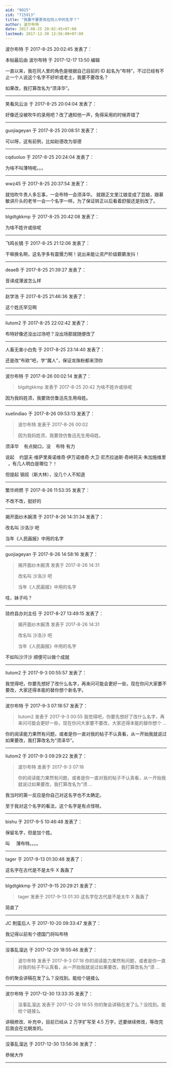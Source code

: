 ```yaml
---
aid: "9025"
zid: "715913"
title: "我要不要更改在同人中的名字？"
author: 波尔布特
date: 2017-08-25 20:02:45+07:00
lastmod: 2017-12-30 13:56:00+07:00
---
```


波尔布特 于 2017-8-25 20:02:45 发表了：

本帖最后由 波尔布特 于 2017-12-17 13:50 编辑

一直以来，我在同人里的角色是根据自己目前的 ID 起名为“布特”，不过已经有不止一个人说这个名字不好听或老土，我要不要改名？

如果改，我打算改名为“须泽华”。

---

笑看风云淡 于 2017-8-25 20:04:04 发表了：

好像还没被吹牛的录用吧？改了通知他一声，免得采用的时候弄错了

---

guojiageyan 于 2017-8-25 20:08:51 发表了：

可以呀，这有前例，比如赵德改为邬德

---

cqduoluo 于 2017-8-25 20:24:04 发表了：

为啥不叫薄特呢。。。

---

wwz45 于 2017-8-25 20:37:54 发表了：

就怕吹牛贵人多忘事，一会布特一会须泽华。 就跟正文里江娘变成了芸娘，跟慕敏讲斤头的老爷一会一个名字一样。为了保证转正以后看着舒服还是别改了。

---

blgdtgkkmp 于 2017-8-25 20:42:08 发表了：

为啥不姓许或徐呢

---

飞鸣长镝 于 2017-8-25 21:12:06 发表了：

干嘛换名啊，这名字多有震慑力啊！说出来能让资产阶级簌簌发抖！

---

deaeB 于 2017-8-25 21:39:27 发表了：

音译成薄波怎么样

---

赵学浩 于 2017-8-25 21:46:36 发表了：

这个姓氏罕见啊

---

liutom2 于 2017-8-25 22:02:42 发表了：

布特好像还没出过场吧？没出场那就随便改了

---

人畜无害小白免 于 2017-8-25 23:14:40 发表了：

还是改“布欧”吧，字“魔人”，保证龙珠粉都来顶你

---

波尔布特 于 2017-8-26 00:02:14 发表了：

> blgdtgkkmp 发表于 2017-8-25 20:42 为啥不姓许或徐呢

因为我妈姓须，我要效仿鲁迅先生用母姓。

---

xuelindiao 于 2017-8-26 09:53:13 发表了：

> 波尔布特 发表于 2017-8-26 00:02
>
> 因为我妈姓须，我要效仿鲁迅先生用母姓。

须泽华    有点拗口，没    布特 有力

说起    约瑟夫·维萨里奥诺维奇·伊万诺维奇·大卫·尼杰拉迪斯·奇峙珂夫·朱加施维里   ，有几人明白是哪位？！

但提起 钢叔（斯大林），没几个人不知道

---

繁华烬燃 于 2017-8-26 11:53:35 发表了：

不改不改，挺好的

---

揭开面纱木婉清 于 2017-8-26 14:31:34 发表了：

改名叫 沙洛沙 吧

当年《人民画报》中用的名字

---

guojiageyan 于 2017-8-26 14:58:16 发表了：

> 揭开面纱木婉清 发表于 2017-8-26 14:31
>
> 改名叫 沙洛沙 吧
>
> 当年《人民画报》中用的名字

哇，妹子吗？

---

琼府县办刘主任 于 2017-8-27 13:49:15 发表了：

> 揭开面纱木婉清 发表于 2017-8-26 14:31
>
> 改名叫 沙洛沙 吧
>
> 当年《人民画报》中用的名字

不如叫沙汗沙 顺便可以做个成就

---

liutom2 于 2017-9-3 00:55:57 发表了：

我觉得吧，你要先想好了改什么名字，再来问可能会更好一些，现在你问大家要不要改，大家还得本能的替你想个新名字。

---

波尔布特 于 2017-9-3 07:18:57 发表了：

> liutom2 发表于 2017-9-3 00:55 我觉得吧，你要先想好了改什么名字，再来问可能会更好一些，现在你问大家要不要改，大家还得本能的替你想个 ...

你的阅读能力果然有问题，或者是你一直对我的帖子不认真看，从一开始我就说过如果要改，我打算改名为“须泽华”。

---

liutom2 于 2017-9-3 09:29:22 发表了：

> 波尔布特 发表于 2017-9-3 07:18
>
> 你的阅读能力果然有问题，或者是你一直对我的帖子不认真看，从一开始我就说过如果要改，我打算改名为“须 ...

我当时的第一反应是你自己对这名字也不太确定。

至于我对这个名字的看法，这个名字是有点怪呀。

---

bishu 于 2017-9-5 10:46:48 发表了：

保留名字，但是加个姓。

叫     薄布特。。。。

---

tager 于 2017-9-13 01:30:48 发表了：

这名字在古代是不是太牛 X 轰轰了

---

blgdtgkkmp 于 2017-9-15 20:29:21 发表了：

> tager 发表于 2017-9-13 01:30 这名字在古代是不是太牛 X 轰轰了

简直了

---

JC 荆蛮后人 于 2017-10-20 09:33:47 发表了：

我记得以前有个德国门将叫布特

---

没事乱溜达 于 2017-12-29 18:55:46 发表了：

> 波尔布特 发表于 2017-9-3 07:18 你的阅读能力果然有问题，或者是你一直对我的帖子不认真看，从一开始我就说过如果要改，我打算改名为“须 ...

你的聚会讲稿在发了么？没找到。能给个链接么

---

波尔布特 于 2017-12-30 13:33:35 发表了：

> 没事乱溜达 发表于 2017-12-29 18:55 你的聚会讲稿在发了么？没找到。能给个链接么

讲稿修改、补充中，目前已经从 2 万字扩写至 4.5 万字，还要继续修改，等改完后我会在北朝发的。

---

没事乱溜达 于 2017-12-30 13:56:36 发表了：

恭候大作

---
